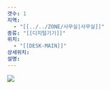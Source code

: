 ```yaml
---
갯수: 1
지역:
  - "[[../../ZONE/사무실|사무실]]"
종류: "[[디지털기기]]"
위치:
  - "[[DESK-MAIN]]"
상세위치: 
설명:
---
```


![](http://192.168.50.22/devices/250322_IMG_0013.jpg)
